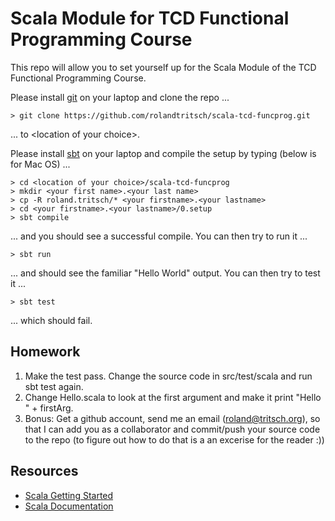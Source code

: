 Scala Module for TCD Functional Programming Course
===============

This repo will allow you to set yourself up for the Scala Module
of the TCD Functional Programming Course.

Please install [git](http://git-scm.com/downloads) on your laptop and clone the repo ...

    > git clone https://github.com/rolandtritsch/scala-tcd-funcprog.git

... to &lt;location of your choice&gt;.

Please install [sbt](http://www.scala-sbt.org/release/docs/Getting-Started/Setup.html) on your laptop and compile the setup by typing (below is for Mac OS) ...

    > cd <location of your choice>/scala-tcd-funcprog
    > mkdir <your first name>.<your last name>
    > cp -R roland.tritsch/* <your firstname>.<your lastname>
    > cd <your firstname>.<your lastname>/0.setup
    > sbt compile

... and you should see a successful compile. You can then try to run it ...

    > sbt run

... and should see the familiar "Hello World" output. You can then try to test it ...

    > sbt test

... which should fail.

Homework
--------

1. Make the test pass. Change the source code in src/test/scala and run sbt test again.
1. Change Hello.scala to look at the first argument and make it print "Hello " + firstArg.
1. Bonus: Get a github account, send me an email (roland@tritsch.org), so that I can add you as a collaborator and commit/push your source code to the repo (to figure out how to do that is a an excerise for the reader :))

Resources
---------

* [Scala Getting Started](http://www.scala-lang.org/node/166)
* [Scala Documentation](http://www.scala-lang.org/node/197)
